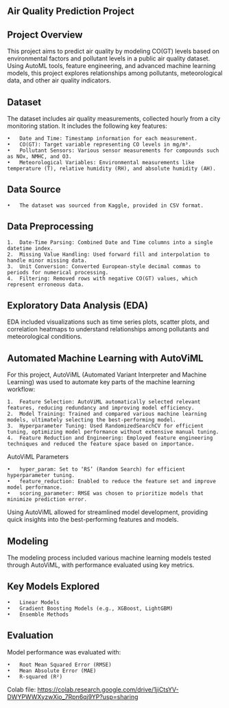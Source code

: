 ## Air Quality Prediction Project

## Project Overview

This project aims to predict air quality by modeling CO(GT) levels based on environmental factors and pollutant levels in a public air quality dataset. Using AutoML tools, feature engineering, and advanced machine learning models, this project explores relationships among pollutants, meteorological data, and other air quality indicators.

## Dataset

The dataset includes air quality measurements, collected hourly from a city monitoring station. It includes the following key features:

	•	Date and Time: Timestamp information for each measurement.
	•	CO(GT): Target variable representing CO levels in mg/m³.
	•	Pollutant Sensors: Various sensor measurements for compounds such as NOx, NMHC, and O3.
	•	Meteorological Variables: Environmental measurements like temperature (T), relative humidity (RH), and absolute humidity (AH).

## Data Source

	•	The dataset was sourced from Kaggle, provided in CSV format.

## Data Preprocessing

	1.	Date-Time Parsing: Combined Date and Time columns into a single datetime index.
	2.	Missing Value Handling: Used forward fill and interpolation to handle minor missing data.
	3.	Unit Conversion: Converted European-style decimal commas to periods for numerical processing.
	4.	Filtering: Removed rows with negative CO(GT) values, which represent erroneous data.

## Exploratory Data Analysis (EDA)

EDA included visualizations such as time series plots, scatter plots, and correlation heatmaps to understand relationships among pollutants and meteorological conditions.

## Automated Machine Learning with AutoViML

For this project, AutoViML (Automated Variant Interpreter and Machine Learning) was used to automate key parts of the machine learning workflow:

	1.	Feature Selection: AutoViML automatically selected relevant features, reducing redundancy and improving model efficiency.
	2.	Model Training: Trained and compared various machine learning models, ultimately selecting the best-performing model.
	3.	Hyperparameter Tuning: Used RandomizedSearchCV for efficient tuning, optimizing model performance without extensive manual tuning.
	4.	Feature Reduction and Engineering: Employed feature engineering techniques and reduced the feature space based on importance.

AutoViML Parameters

	•	hyper_param: Set to ‘RS’ (Random Search) for efficient hyperparameter tuning.
	•	feature_reduction: Enabled to reduce the feature set and improve model performance.
	•	scoring_parameter: RMSE was chosen to prioritize models that minimize prediction error.

Using AutoViML allowed for streamlined model development, providing quick insights into the best-performing features and models.

## Modeling

The modeling process included various machine learning models tested through AutoViML, with performance evaluated using key metrics.

## Key Models Explored

	•	Linear Models
	•	Gradient Boosting Models (e.g., XGBoost, LightGBM)
	•	Ensemble Methods

## Evaluation

Model performance was evaluated with:

	•	Root Mean Squared Error (RMSE)
	•	Mean Absolute Error (MAE)
	•	R-squared (R²)

Colab file: https://colab.research.google.com/drive/1jiCtsYV-DWYPWWXyzwXio_7Rpn6qj9YP?usp=sharing
